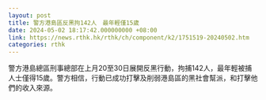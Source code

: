 ```yaml
---
layout: post
title: 警方港島區反黑拘142人　最年輕僅15歲
date: 2024-05-02 18:17:42.000000000 +08:00
link: https://news.rthk.hk/rthk/ch/component/k2/1751519-20240502.htm
categories: rthk
---
```


警方港島總區刑事總部在上月20至30日展開反黑行動，拘捕142人，最年輕被捕人士僅得15歲。警方相信，行動已成功打擊及削弱港島區的黑社會幫派，和打擊他們的收入來源。
